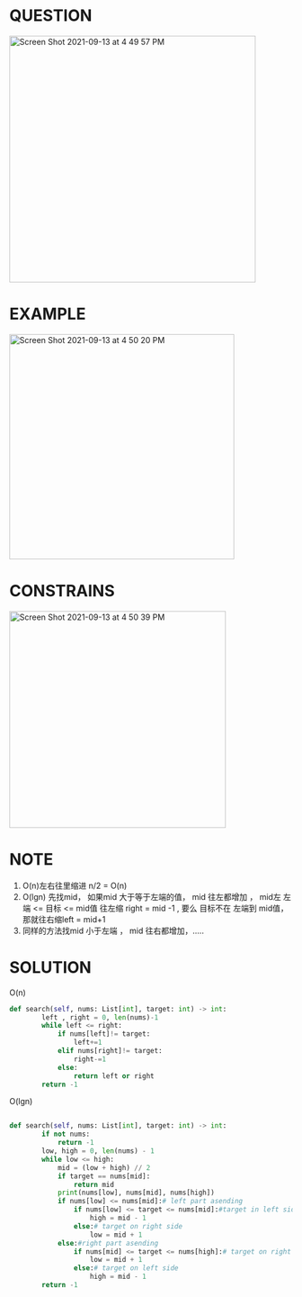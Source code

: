 # QUESTION
<img width="438" alt="Screen Shot 2021-09-13 at 4 49 57 PM" src="https://user-images.githubusercontent.com/64442606/133154426-50030d01-85ab-4aa0-b3a1-d562c131f1e5.png">

# EXAMPLE
<img width="400" alt="Screen Shot 2021-09-13 at 4 50 20 PM" src="https://user-images.githubusercontent.com/64442606/133154468-8ac755b8-08fe-4a41-9c7f-ed2a65304f99.png">


# CONSTRAINS
<img width="385" alt="Screen Shot 2021-09-13 at 4 50 39 PM" src="https://user-images.githubusercontent.com/64442606/133154506-c46d4cad-553a-4419-b7e5-94f41cabab1b.png">


# NOTE 
1. O(n)左右往里缩进 n/2 = O(n)
2. O(lgn) 先找mid， 如果mid 大于等于左端的值， mid 往左都增加 ， mid左 左端 <= 目标 <= mid值 往左缩 right = mid -1 , 要么 目标不在 左端到 mid值，那就往右缩left = mid+1
3. 同样的方法找mid 小于左端 ， mid 往右都增加，.....

# SOLUTION

O(n) 
```python
def search(self, nums: List[int], target: int) -> int:
        left , right = 0, len(nums)-1
        while left <= right:
            if nums[left]!= target:
                left+=1
            elif nums[right]!= target:
                right-=1
            else:
                return left or right
        return -1
```
O(lgn)
```python

def search(self, nums: List[int], target: int) -> int:
        if not nums:
            return -1
        low, high = 0, len(nums) - 1
        while low <= high:
            mid = (low + high) // 2
            if target == nums[mid]:
                return mid
            print(nums[low], nums[mid], nums[high])
            if nums[low] <= nums[mid]:# left part asending
                if nums[low] <= target <= nums[mid]:#target in left side
                    high = mid - 1
                else:# target on right side
                    low = mid + 1
            else:#right part asending
                if nums[mid] <= target <= nums[high]:# target on right side
                    low = mid + 1 
                else:# target on left side 
                    high = mid - 1
        return -1
```
